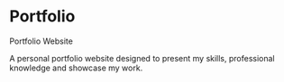 # Portfolio
Portfolio Website

<p> A personal portfolio website designed to present my skills, professional knowledge and showcase my work.</p>
